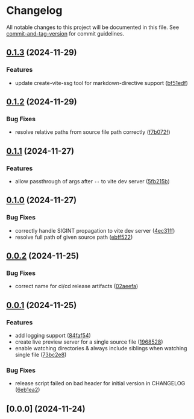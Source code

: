 # Changelog

All notable changes to this project will be documented in this file. See [commit-and-tag-version](https://github.com/absolute-version/commit-and-tag-version) for commit guidelines.

## [0.1.3](https://github.com/andrew-chang-dewitt/mdpub/compare/v0.1.2...v0.1.3) (2024-11-29)


### Features

* update create-vite-ssg tool for markdown-directive support ([bf51edf](https://github.com/andrew-chang-dewitt/mdpub/commit/bf51edf378b7f2b875e969cb403745e3805bfe5f))

## [0.1.2](https://github.com/andrew-chang-dewitt/mdpub/compare/v0.1.1...v0.1.2) (2024-11-29)


### Bug Fixes

* resolve relative paths from source file path correctly ([f7b072f](https://github.com/andrew-chang-dewitt/mdpub/commit/f7b072fd859df58cf564da8026d9dd9a48530d71))

## [0.1.1](https://github.com/andrew-chang-dewitt/mdpub/compare/v0.1.0...v0.1.1) (2024-11-27)


### Features

* allow passthrough of args after `--` to vite dev server ([5fb215b](https://github.com/andrew-chang-dewitt/mdpub/commit/5fb215bd5a9fd57fb3a62922a6c7fe1979967291))

## [0.1.0](https://github.com/andrew-chang-dewitt/mdpub/compare/v0.0.2...v0.1.0) (2024-11-27)


### Bug Fixes

* correctly handle SIGINT propagation to vite dev server ([4ec31ff](https://github.com/andrew-chang-dewitt/mdpub/commit/4ec31fffe6f62cd400bb2661196581f5abbf2d39))
* resolve full path of given source path ([ebff522](https://github.com/andrew-chang-dewitt/mdpub/commit/ebff5224cad48262ea625c23496108f8054e04ab))

## [0.0.2](https://github.com/andrew-chang-dewitt/mdpub/compare/v0.0.1...v0.0.2) (2024-11-25)


### Bug Fixes

* correct name for ci/cd release artifacts ([02aeefa](https://github.com/andrew-chang-dewitt/mdpub/commit/02aeefada6e1a269a9bc532dbbf7c719f7e22e85))

## [0.0.1](https://github.com/andrew-chang-dewitt/mdpub/compare/v0.0.0...v0.0.1) (2024-11-25)


### Features

* add logging support ([84faf54](https://github.com/andrew-chang-dewitt/mdpub/commit/84faf5400fcc413258fc1a04fd3bc721358dc911))
* create live preview server for a single source file ([1968528](https://github.com/andrew-chang-dewitt/mdpub/commit/1968528efddad76801b9568b0a2dae9a804f9d50))
* enable watching directories & always include siblings when watching single file ([73bc2e8](https://github.com/andrew-chang-dewitt/mdpub/commit/73bc2e8eecc584108ee8a470899651d1072c799b))


### Bug Fixes

* release script failed on bad header for initial version in CHANGELOG ([6eb1ea2](https://github.com/andrew-chang-dewitt/mdpub/commit/6eb1ea2a45695e0e35670d4978d8df78ae89b4a1))

## [0.0.0] (2024-11-24)
